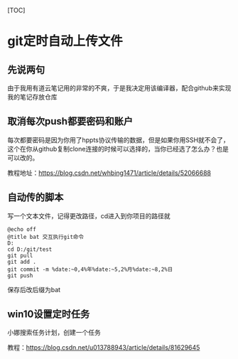 [TOC]

# git定时自动上传文件

## 先说两句

由于我用有道云笔记用的非常的不爽，于是我决定用该编译器，配合github来实现我的笔记存放仓库

## 取消每次push都要密码和账户

每次都要密码是因为你用了hppts协议传输的数据，但是如果你用SSH就不会了，这个在你从github复制clone连接的时候可以选择的，当你已经选了怎么办？也是可以改的。

教程地址：https://blog.csdn.net/whbing1471/article/details/52066688

## 自动传的脚本

写一个文本文件，记得更改路径，cd进入到你项目的路径就

~~~
@echo off
@title bat 交互执行git命令
D:
cd D:/git/test
git pull
git add .
git commit -m %date:~0,4%年%date:~5,2%月%date:~8,2%日
git push
~~~

保存后改后缀为bat

## win10设置定时任务

小娜搜索任务计划，创建一个任务

教程：https://blog.csdn.net/u013788943/article/details/81629645
